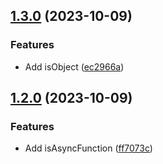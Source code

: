 

## [1.3.0](https://github.com/Akurganow/is/compare/v1.2.0...v1.3.0) (2023-10-09)


### Features

* Add isObject ([ec2966a](https://github.com/Akurganow/is/commit/ec2966a1655a7dfee8a0ff79367954110080f7a8))

## [1.2.0](https://github.com/Akurganow/is/compare/v1.0.1...v1.2.0) (2023-10-09)


### Features

* Add isAsyncFunction ([ff7073c](https://github.com/Akurganow/is/commit/ff7073c7d6e2dfdca383cdb5d7ea0ddbff4139e6))